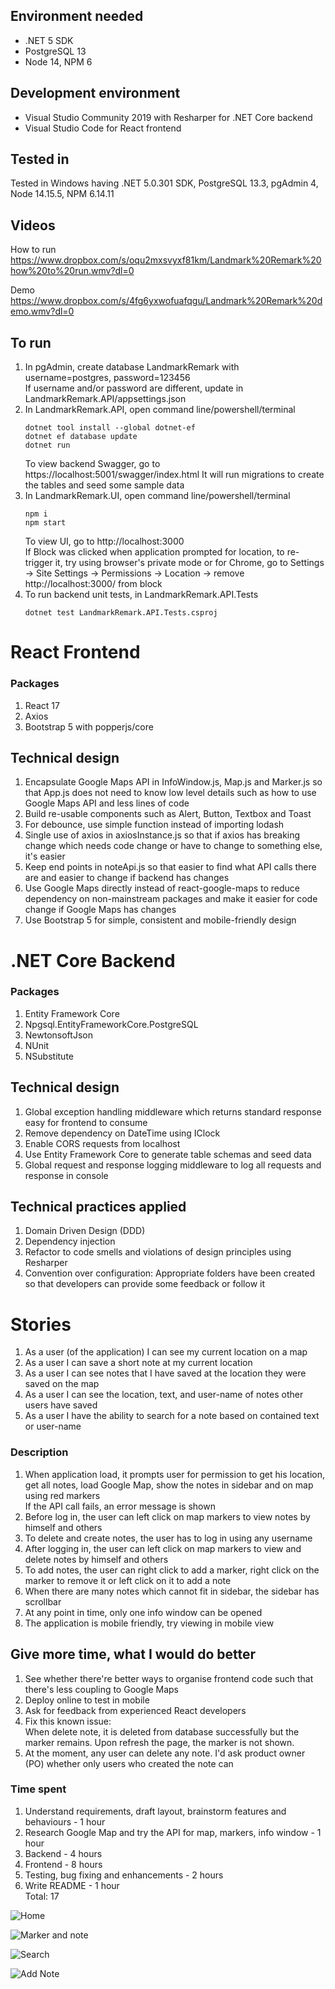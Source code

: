 ## Environment needed
- .NET 5 SDK  
- PostgreSQL 13  
- Node 14, NPM 6

## Development environment 
- Visual Studio Community 2019 with Resharper for .NET Core backend  
- Visual Studio Code for React frontend 

## Tested in
Tested in Windows having .NET 5.0.301 SDK, PostgreSQL 13.3, pgAdmin 4, Node 14.15.5, NPM 6.14.11

## Videos
How to run  
https://www.dropbox.com/s/oqu2mxsvyxf81km/Landmark%20Remark%20how%20to%20run.wmv?dl=0

Demo  
https://www.dropbox.com/s/4fg6yxwofuafqgu/Landmark%20Remark%20demo.wmv?dl=0

## To run
1. In pgAdmin, create database LandmarkRemark with username=postgres, password=123456  
If username and/or password are different, update in LandmarkRemark.API/appsettings.json
2. In LandmarkRemark.API, open command line/powershell/terminal
    ``` 
    dotnet tool install --global dotnet-ef
    dotnet ef database update
    dotnet run
    ```
    To view backend Swagger, go to https://localhost:5001/swagger/index.html
    It will run migrations to create the tables and seed some sample data
3. In LandmarkRemark.UI, open command line/powershell/terminal  
    ```
    npm i  
    npm start
    ```
    To view UI, go to http://localhost:3000  
    If Block was clicked when application prompted for location, to re-trigger it, try using browser's private mode or for Chrome, go to Settings -> Site Settings -> Permissions -> Location -> remove http://localhost:3000/ from block
4. To run backend unit tests, in LandmarkRemark.API.Tests
    ```
    dotnet test LandmarkRemark.API.Tests.csproj
    ```

# React Frontend
### Packages
1. React 17
2. Axios
3. Bootstrap 5 with popperjs/core

## Technical design
1. Encapsulate Google Maps API in InfoWindow.js, Map.js and Marker.js so that App.js does not need to know low level details such as how to use Google Maps API and less lines of code 
2. Build re-usable components such as Alert, Button, Textbox and Toast
3. For debounce, use simple function instead of importing lodash
4. Single use of axios in axiosInstance.js so that if axios has breaking change which needs code change or have to change to something else, it's easier
5. Keep end points in noteApi.js so that easier to find what API calls there are and easier to change if backend has changes
6. Use Google Maps directly instead of react-google-maps to reduce dependency on non-mainstream packages and make it easier for code change if Google Maps has changes
7. Use Bootstrap 5 for simple, consistent and mobile-friendly design

# .NET Core Backend

### Packages
1. Entity Framework Core
2. Npgsql.EntityFrameworkCore.PostgreSQL
3. NewtonsoftJson
4. NUnit
5. NSubstitute

## Technical design
1. Global exception handling middleware which returns standard response easy for frontend to consume
2. Remove dependency on DateTime using IClock
3. Enable CORS requests from localhost
4. Use Entity Framework Core to generate table schemas and seed data
5. Global request and response logging middleware to log all requests and response in console

## Technical practices applied
1. Domain Driven Design (DDD)  
2. Dependency injection  
3. Refactor to code smells and violations of design principles using Resharper
4. Convention over configuration: Appropriate folders have been created so that developers can provide some feedback or follow it

# Stories

1. As a user (of the application) I can see my current location on a map
2. As a user I can save a short note at my current location
3. As a user I can see notes that I have saved at the location they were saved
on the map
4. As a user I can see the location, text, and user-name of notes other users
have saved
5. As a user I have the ability to search for a note based on contained text or
user-name

### Description
1. When application load, it prompts user for permission to get his location, get all notes, load Google Map, show the notes in sidebar and on map using red markers  
If the API call fails, an error message is shown
2. Before log in, the user can left click on map markers to view notes by himself and others
3. To delete and create notes, the user has to log in using any username
4. After logging in, the user can left click on map markers to view and delete notes by himself and others
5. To add notes, the user can right click to add a marker, right click on the marker to remove it or left click on it to add a note
6. When there are many notes which cannot fit in sidebar, the sidebar has scrollbar
7. At any point in time, only one info window can be opened
6. The application is mobile friendly, try viewing in mobile view

## Give more time, what I would do better
1. See whether there're better ways to organise frontend code such that there's less coupling to Google Maps
2. Deploy online to test in mobile
3. Ask for feedback from experienced React developers
4. Fix this known issue:  
When delete note, it is deleted from database successfully but the marker remains. Upon refresh the page, the marker is not shown.
5. At the moment, any user can delete any note. I'd ask product owner (PO) whether only users who created the note can

### Time spent
1. Understand requirements, draft layout, brainstorm features and behaviours - 1 hour
2. Research Google Map and try the API for map, markers, info window - 1 hour
2. Backend - 4 hours
3. Frontend - 8 hours
4. Testing, bug fixing and enhancements - 2 hours 
5. Write README - 1 hour  
Total: 17

![Home](/screenshots/home.png?raw=true "Home")

![Marker and note](/screenshots/marker-and-remark.png?raw=true "Marker and note")

![Search](/screenshots/search.png?raw=true "Search")

![Add Note](/screenshots/add-note.png?raw=true "Add Note")
